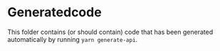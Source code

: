 # Generatedcode

This folder contains (or should contain) code that has been generated automatically by running `yarn generate-api`.
